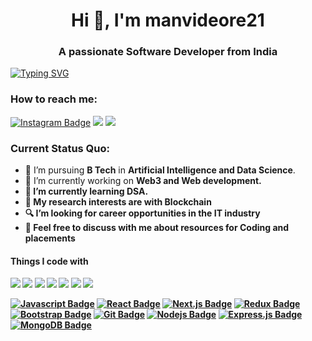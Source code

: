 <h1 align="center">Hi 👋, I'm manvideore21</h1>
<h3 align="center">A passionate Software Developer from India</h3>

[![Typing SVG](https://readme-typing-svg.herokuapp.com?vCenter=true&width=500&lines=Full+stack+web+develper;Passionate+about+Tech)](https://git.io/typing-svg)

### How to reach me: 
[![Instagram Badge](https://img.shields.io/badge/Instagram-E4405F?style=for-the-badge&logo=instagram&logoColor=white)](https://www.instagram.com/_manvideore_/)
<a href="mailto: manvideore2002@gmail.com">
<img src="https://img.shields.io/badge/-manvideore2002@gmail.com-7B83EB?&style=for-the-badge&logo=Microsoft-outlook&logoColor=white" ></a> <a href="https://www.linkedin.com/in/manvi-deore-119112212/"><img src="https://img.shields.io/badge/Manvi-%230077B5.svg?&style=for-the-badge&logo=linkedin&logoColor=white" ></a> 




### Current Status Quo:

- 💼 I’m pursuing <strong>B Tech</strong> in <strong> Artificial Intelligence and Data Science</strong>.
- 🔭 I’m currently working on <strong>Web3 and <strong> Web development</strong>.
- 🌱 I’m currently learning <strong>DSA</strong>.
- 🤔 My research interests are with <strong>Blockchain</strong>
- 🔍 I’m looking for career opportunities in the <strong>IT</strong> industry
- 💬 Feel free to discuss with me about <strong> resources for Coding and placements</strong>




#### Things I code with
<img src="https://img.shields.io/badge/c++%20-%2300599C.svg?&style=for-the-badge&logo=c%2B%2B&logoColor=white"> <img src="https://img.shields.io/badge/python%20-%2314354C.svg?&style=for-the-badge&logo=python&logoColor=white">     <img src="https://img.shields.io/badge/Blockchain%20-%23777BB4.svg?&style=for-the-badge&logo&logoColor=white"> <img src="https://img.shields.io/badge/Ethereum%20-%23E00033.svg?&style=for-the-badge&logo=ether&logoColor=white"/> <img src="https://img.shields.io/badge/javascript%20-%23323330.svg?&style=for-the-badge&logo=javascript&logoColor=%23F7DF1E"> <img src="https://img.shields.io/badge/git%20-%23F05032.svg?&style=for-the-badge&logo=git&logoColor=white"/>   <img src="http://img.shields.io/badge/-VS%20Code-000000?style=for-the-badge&logo=Visual-studio-code&logoColor=blue"> 


 [![Javascript Badge](https://img.shields.io/badge/-Javascript-F0DB4F?style=for-the-badge&labelColor=black&logo=javascript&logoColor=F0DB4F)](#)  [![React Badge](https://img.shields.io/badge/-React-61DBFB?style=for-the-badge&labelColor=black&logo=react&logoColor=61DBFB)](#) [![Next.js Badge](https://img.shields.io/badge/next.js-000000?style=for-the-badge&logo=nextdotjs&logoColor=white)](#) [![Redux Badge](https://img.shields.io/badge/Redux-593D88?style=for-the-badge&logo=redux&logoColor=white)](#)  [![Bootstrap Badge](https://img.shields.io/badge/Bootstrap-563D7C?style=for-the-badge&logo=bootstrap&logoColor=white)](#)  [![Git Badge](https://img.shields.io/badge/Git-F05032?style=for-the-badge&logo=git&logoColor=white)](#) [![Nodejs Badge](https://img.shields.io/badge/-Nodejs-3C873A?style=for-the-badge&labelColor=black&logo=node.js&logoColor=3C873A)](#) [![Express.js Badge](https://img.shields.io/badge/Express.js-000000?style=for-the-badge&logo=express&logoColor=white)](#) [![MongoDB Badge](https://img.shields.io/badge/MongoDB-4EA94B?style=for-the-badge&logo=mongodb&logoColor=white)](#)




